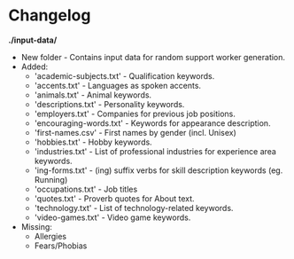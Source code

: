 # Changelog

**./input-data/**
* New folder - Contains input data for random support worker generation.
* Added:
	* 'academic-subjects.txt' - Qualification keywords.
	* 'accents.txt' - Languages as spoken accents.
	* 'animals.txt' - Animal keywords.
	* 'descriptions.txt' - Personality keywords.
	* 'employers.txt' - Companies for previous job positions.
	* 'encouraging-words.txt' - Keywords for appearance description.
	* 'first-names.csv' - First names by gender (incl. Unisex)
	* 'hobbies.txt' - Hobby keywords.
	* 'industries.txt' - List of professional industries for experience area keywords.
	* 'ing-forms.txt' - (ing) suffix verbs for skill description keywords (eg. Running)
	* 'occupations.txt' - Job titles
	* 'quotes.txt' - Proverb quotes for About text.
	* 'technology.txt' - List of technology-related keywords.
	* 'video-games.txt' - Video game keywords.
* Missing:
	* Allergies
	* Fears/Phobias
